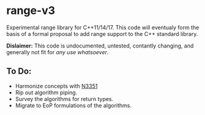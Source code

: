 range-v3
========

Experimental range library for C++11/14/17. This code will eventualy form the basis of a formal proposal to add range support to the C++ standard library.

**Dislaimer:** This code is undocumented, untested, contantly changing, and generally not fit for *any use whatsoever*.

To Do:
------

* Harmonize concepts with [N3351](http://www.open-std.org/jtc1/sc22/wg21/docs/papers/2012/n3351.pdf)
* Rip out algorithm piping.
* Survey the algorithms for return types.
* Migrate to EoP formulations of the algorithms.

